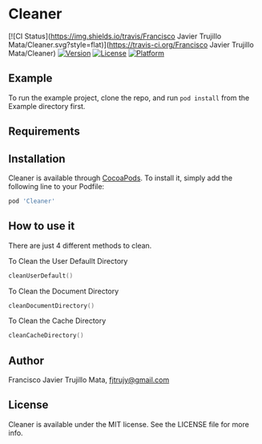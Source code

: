 # Cleaner

[![CI Status](https://img.shields.io/travis/Francisco Javier Trujillo Mata/Cleaner.svg?style=flat)](https://travis-ci.org/Francisco Javier Trujillo Mata/Cleaner)
[![Version](https://img.shields.io/cocoapods/v/Cleaner.svg?style=flat)](https://cocoapods.org/pods/Cleaner)
[![License](https://img.shields.io/cocoapods/l/Cleaner.svg?style=flat)](https://cocoapods.org/pods/Cleaner)
[![Platform](https://img.shields.io/cocoapods/p/Cleaner.svg?style=flat)](https://cocoapods.org/pods/Cleaner)

## Example

To run the example project, clone the repo, and run `pod install` from the Example directory first.

## Requirements

## Installation

Cleaner is available through [CocoaPods](https://cocoapods.org). To install
it, simply add the following line to your Podfile:

```ruby
pod 'Cleaner'
```

## How to use it

There are just 4 different methods to clean.

To Clean the User Defaullt Directory
```swift
cleanUserDefault()
```

To Clean the Document Directory
```swift
cleanDocumentDirectory()
```

To Clean the Cache Directory
```swift
cleanCacheDirectory()
```

## Author

Francisco Javier Trujillo Mata, fjtrujy@gmail.com

## License

Cleaner is available under the MIT license. See the LICENSE file for more info.
